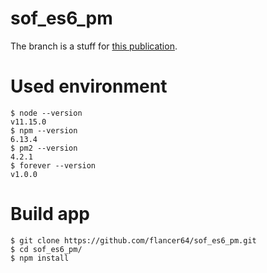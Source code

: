 # sof_es6_pm

The branch is a stuff for [this publication](https://habr.com/ru/post/482370/).


# Used environment
```
$ node --version
v11.15.0
$ npm --version
6.13.4
$ pm2 --version
4.2.1
$ forever --version
v1.0.0
```

# Build app
```
$ git clone https://github.com/flancer64/sof_es6_pm.git
$ cd sof_es6_pm/
$ npm install
```
